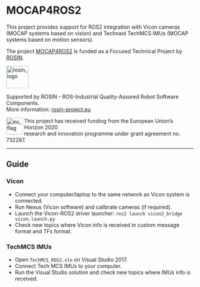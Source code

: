 # MOCAP4ROS2

This project provides support for ROS2 integration with Vicon cameras (MOCAP systems based on vision) and Technaid TechMCS IMUs (MOCAP systems based on motion sensors).

The project [MOCAP4ROS2](https://rosin-project.eu/ftp/mocap4ros2) is funded as a Focused Technical Project by [ROSIN](http://rosin-project.eu/).


<a href="http://rosin-project.eu">
  <img src="http://rosin-project.eu/wp-content/uploads/rosin_ack_logo_wide.png" 
       alt="rosin_logo" height="60" >
</a>

Supported by ROSIN - ROS-Industrial Quality-Assured Robot Software Components.  
More information: <a href="http://rosin-project.eu">rosin-project.eu</a>

<img src="http://rosin-project.eu/wp-content/uploads/rosin_eu_flag.jpg" 
     alt="eu_flag" height="45" align="left" >  

This project has received funding from the European Union’s Horizon 2020  
research and innovation programme under grant agreement no. 732287. 

***

## Guide

### Vicon

- Connect your computer/laptop to the same network as Vicon system is connected.
- Run Nexus (Vicon software) and calibrate cameras (if required).
- Launch the Vicon-ROS2 driver launcher: `ros2 launch vicon2_bridge vicon.launch.py`
- Check new topics where Vicon info is received in custom message format and TFs format.

### TechMCS IMUs

- Open `TechMCS_ROS2.sln` on Visual Studio 2017.
- Connect Tech MCS IMUs to your computer.
- Run the Visual Studio solution and check new topics where IMUs info is received.
